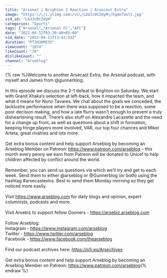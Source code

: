 ```yaml
---
title: "Arsenal 1 Brighton 2 Reaction | Arsecast Extra"
image: "https:\/\/i.ytimg.com\/vi\/LbUJc0t2dyM\/hqdefault.jpg"
vid_id: "LbUJc0t2dyM"
categories: "Sports"
tags: ["Arsenal","Arsenal FC","AFC"]
date: "2022-04-12T03:20:40+03:00"
vid_date: "2022-04-11T13:43:42Z"
duration: "PT1H38M53S"
viewcount: "1874"
likeCount: "70"
dislikeCount: ""
channel: "Arseblog"
---
```

{% raw %}Welcome to another Arsecast Extra, the Arsenal podcast, with myself and James from @gunnerblog.<br /><br />In this episode we discuss the 2-1 defeat to Brighton on Saturday. We start with Granit Xhaka’s selection at left-back, how it impacted the team, and what it means for Nuno Tavares. We chat about the goals we conceded, the lacklustre performance when there was supposed to be a reaction, some poor decision making, and how a late flurry wasn’t enough to prevent a truly disheartening result. There’s also stuff on Alexandre Lacazette and the need for a change up front, as well as questions about a shift in formation, keeping fringe players more involved, VAR, our top four chances and Mikel Arteta, great rivalries and lots more.<br /><br />Get extra bonus content and help support Arseblog by becoming an Arseblog Member on Patreon: <a rel="nofollow" target="blank" href="https://www.patreon.com/arseblog">https://www.patreon.com/arseblog</a> – this month every penny we earn from Patreon will be donated to Unicef to help children affected by conflict around the world.<br /><br />Remember, you can send us questions via which we’ll try and get to each week. Send them to either @arseblog or @Gunnerblog (or both) using the hashtag #arsecastextra. Best to send them Monday morning so they get noticed more easily.<br /><br />Visit <a rel="nofollow" target="blank" href="https://www.arseblog.com">https://www.arseblog.com</a> for daily blogs and opinion, expert columnists, podcasts and more.<br /><br />Visit Arsebiz to support fellow Gooners - <a rel="nofollow" target="blank" href="https://arsebiz.arseblog.com">https://arsebiz.arseblog.com</a><br /><br />Follow Arseblog:<br />Instagram - <a rel="nofollow" target="blank" href="https://www.instagram.com/arseblog">https://www.instagram.com/arseblog</a><br />Twitter - <a rel="nofollow" target="blank" href="https://www.twitter.com/arseblog">https://www.twitter.com/arseblog</a><br />Facebook - <a rel="nofollow" target="blank" href="https://www.facebook.com/thearseblog">https://www.facebook.com/thearseblog</a><br /><br />Find our podcast archives here: <a rel="nofollow" target="blank" href="https://p1r.es/Arsechives">https://p1r.es/Arsechives</a><br /><br />Get extra bonus content and help support Arseblog by becoming an Arseblog Member on Patreon: <a rel="nofollow" target="blank" href="https://www.patreon.com/arseblog">https://www.patreon.com/arseblog</a>{% endraw %}
